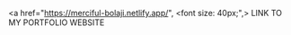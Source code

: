 <a href="https://merciful-bolaji.netlify.app/", <font size: 40px;",> LINK TO MY PORTFOLIO WEBSITE </font></a>

